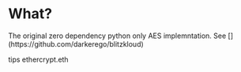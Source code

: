 # What?

<p> The original zero dependency python only AES 
implemntation. See [](https://github.com/darkerego/blitzkloud) </p>

<p>
tips ethercrypt.eth
</p>

